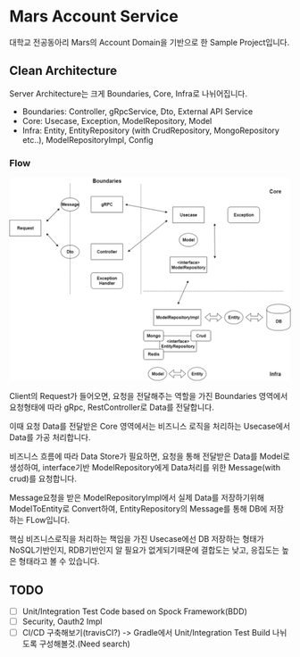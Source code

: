 # Mars Account Service
대학교 전공동아리 Mars의 Account Domain을 기반으로 한 Sample Project입니다.

## Clean Architecture
Server Architecture는 크게 Boundaries, Core, Infra로 나뉘어집니다.

- Boundaries: Controller, gRpcService, Dto, External API Service
- Core: Usecase, Exception, ModelRepository, Model
- Infra: Entity, EntityRepository (with CrudRepository, MongoRepository etc..), ModelRepositoryImpl, Config

### Flow
![temp](https://github.com/meloning/mars-account-service/blob/master/Server%20Clean%20Architecture.png)

Client의 Request가 들어오면, 요청을 전달해주는 역할을 가진 Boundaries 영역에서 요청형태에 따라 gRpc, RestController로 Data를 전달합니다.

이때 요청 Data를 전달받은 Core 영역에서는 비즈니스 로직을 처리하는 Usecase에서 Data를 가공 처리합니다.

비즈니스 흐름에 따라 Data Store가 필요하면, 요청을 통해 전달받은 Data를 Model로 생성하여, interface기반 ModelRepository에게 Data처리를 위한 Message(with crud)를 요청합니다.

Message요청을 받은 ModelRepositoryImpl에서 실제 Data를 저장하기위해 ModelToEntity로 Convert하여, EntityRepository의 Message를 통해 DB에 저장하는 FLow입니다.


핵심 비즈니스로직을 처리하는 책임을 가진 Usecase에선 DB 저장하는 형태가 NoSQL기반인지, RDB기반인지 알 필요가 없게되기때문에 결합도는 낮고, 응집도는 높은 형태라고 볼 수 있습니다.

## TODO
- [ ] Unit/Integration Test Code based on Spock Framework(BDD)
- [ ] Security, Oauth2 Impl
- [ ] CI/CD 구축해보기(travisCI?) -> Gradle에서 Unit/Integration Test Build 나뉘도록 구성해볼것.(Need search)

